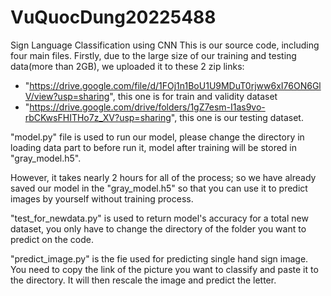 # VuQuocDung20225488
Sign Language Classification using CNN 
This is our source code, including four main files. 
Firstly, due to the large size of our training and testing data(more than 2GB), we uploaded it to these 2 zip links:
- "https://drive.google.com/file/d/1FOj1n1BoU1U9MDuT0rjww6xI76ON6GlV/view?usp=sharing", this one is for train and validity dataset
- "https://drive.google.com/drive/folders/1gZ7esm-I1as9vo-rbCKwsFHITHo7z_XV?usp=sharing", this one is our testing dataset.

"model.py" file is used to run our model, please change the directory in loading data part to before run it, model after training will be stored in "gray_model.h5".

However, it takes nearly 2 hours for all of the process; so we have already saved our model in the "gray_model.h5" so that you can use it to predict images by yourself without training process.

"test_for_newdata.py" is used to return model's accuracy for a total new dataset, you only have to change the directory of the folder you want to predict on the code.

"predict_image.py" is the fie used for predicting single hand sign image. You need to copy the link of the picture you want to classify and paste it to the directory. It will then rescale the image and predict the letter.
